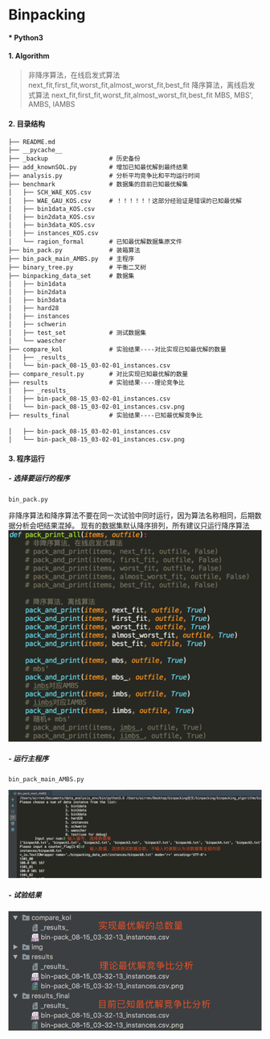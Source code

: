 # Binpacking 

#### * Python3
#### 1. Algorithm
 > 非降序算法，在线启发式算法 next\_fit,first\_fit,worst\_fit,almost\_worst_fit,best\_fit
 > 降序算法，离线启发式算法 next\_fit,first\_fit,worst\_fit,almost\_worst_fit,best\_fit
 > MBS, MBS', AMBS, IAMBS
 
#### 2. 目录结构
 
```
├── README.md
├── __pycache__
├── _backup					# 历史备份
├── add_knownSOL.py			# 增加已知最优解到最终结果
├── analysis.py				# 分析平均竞争比和平均运行时间
├── benchmark				# 数据集的目前已知最优解集
│   ├── SCH_WAE_KOS.csv
│   ├── WAE_GAU_KOS.csv		# ！！！！！！这部分经验证是错误的已知最优解
│   ├── bin1data_KOS.csv
│   ├── bin2data_KOS.csv
│   ├── bin3data_KOS.csv
│   ├── instances_KOS.csv
│   └── ragion_formal		# 已知最优解数据集原文件
├── bin_pack.py				# 装箱算法
├── bin_pack_main_AMBS.py	# 主程序
├── binary_tree.py			# 平衡二叉树
├── binpacking_data_set		# 数据集
│   ├── bin1data
│   ├── bin2data
│   ├── bin3data
│   ├── hard28
│   ├── instances
│   ├── schwerin
│   ├── test_set			# 测试数据集
│   └── waescher
├── compare_kol				# 实验结果----对比实现已知最优解的数量
│   ├── _results_
│   └── bin-pack_08-15_03-02-01_instances.csv
├── compare_result.py		# 对比实现已知最优解的数量
├── results					# 实验结果----理论竞争比
│   ├── _results_
│   ├── bin-pack_08-15_03-02-01_instances.csv
│   └── bin-pack_08-15_03-02-01_instances.csv.png
├── results_final			# 实验结果----已知最优解竞争比

│   ├── bin-pack_08-15_03-02-01_instances.csv
│   └── bin-pack_08-15_03-02-01_instances.csv.png
```

#### 3. 程序运行
##### - 选择要运行的程序
```
bin_pack.py
```
非降序算法和降序算法不要在同一次试验中同时运行，因为算法名称相同，后期数据分析会吧结果混掉。
现有的数据集默认降序排列，所有建议只运行降序算法
![](./img/algorithms.png)
##### - 运行主程序
```
bin_pack_main_AMBS.py

```
![](./img/main_entry.png)

##### - 试验结果
![](./img/results.png)





